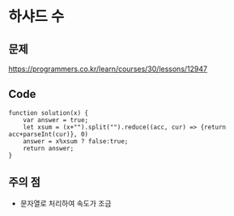 하샤드 수
===

문제
---
https://programmers.co.kr/learn/courses/30/lessons/12947

Code
---
```
function solution(x) {
    var answer = true;
    let xsum = (x+"").split("").reduce((acc, cur) => {return acc+parseInt(cur)}, 0)
    answer = x%xsum ? false:true; 
    return answer;
}
```

주의 점
---
 - 문자열로 처리하여 속도가 조금 
